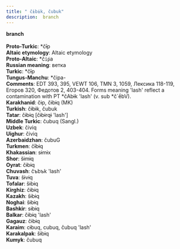 ```yaml
---
title: " čɨbɨk, čubuk"
description:  branch
---
```

<strong> branch</strong><br><br>
<strong>Proto-Turkic</strong>:  *čɨ̄p<br>
<strong>Altaic etymology</strong>:  Altaic etymology<br>
<strong> Proto-Altaic</strong>:  *č`ī́p`a<br>
<strong>Russian meaning</strong>:  ветка<br>
<strong>Turkic</strong>:  *čɨ̄p<br>
<strong>Tungus-Manchu</strong>:  *čipa-<br>
<strong>Comments</strong>:  EDT 393, 395, VEWT 106, TMN 3, 1059, Лексика 118-119, Егоров 320, Федотов 2, 403-404. Forms meaning 'lash' reflect a contamination with PT *čAbɨk 'lash' (v. sub *č`ḗbV).<br>
<strong>Karakhanid</strong>:  čɨp, čɨbɨq (MK)<br>
<strong>Turkish</strong>:  čɨbɨk, čubuk<br>
<strong>Tatar</strong>:  čɨbɨq [čɨbɨrqɨ 'lash']<br>
<strong>Middle Turkic</strong>:  čubuq (Sangl.)<br>
<strong>Uzbek</strong>:  čiviq<br>
<strong>Uighur</strong>:  čiviq<br>
<strong>Azerbaidzhan</strong>:  čubuG<br>
<strong>Turkmen</strong>:  čɨ̄bɨq<br>
<strong>Khakassian</strong>:  sɨmɨx<br>
<strong>Shor</strong>:  šɨmɨq<br>
<strong>Oyrat</strong>:  čɨbɨq<br>
<strong>Chuvash</strong>:  čъbъk 'lash'<br>
<strong>Tuva</strong>:  šɨvɨq<br>
<strong>Tofalar</strong>:  šɨbɨq<br>
<strong>Kirghiz</strong>:  čɨbɨq<br>
<strong>Kazakh</strong>:  šɨbɨq<br>
<strong>Noghai</strong>:  šɨbɨq<br>
<strong>Bashkir</strong>:  sɨbɨq<br>
<strong>Balkar</strong>:  čɨbɨq 'lash'<br>
<strong>Gagauz</strong>:  čɨbɨq<br>
<strong>Karaim</strong>:  cɨbuq, cubuq, čubuq 'lash'<br>
<strong>Karakalpak</strong>:  šɨbɨq<br>
<strong>Kumyk</strong>:  čubuq<br>


